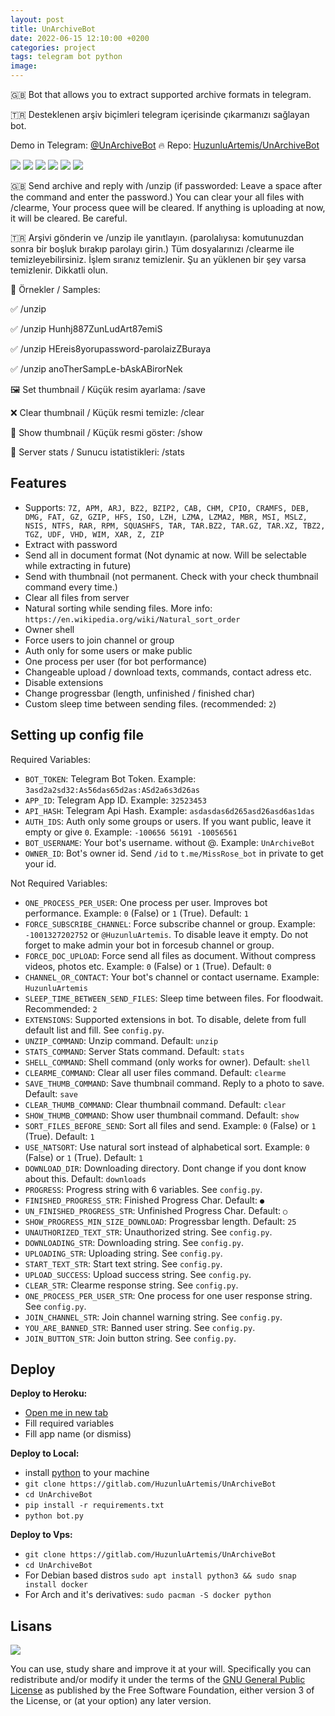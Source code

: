 ```yaml
---
layout: post
title: UnArchiveBot
date: 2022-06-15 12:10:00 +0200
categories: project
tags: telegram bot python
image: 
---
```


🇬🇧 Bot that allows you to extract supported archive formats in telegram.

🇹🇷 Desteklenen arşiv biçimleri telegram içerisinde çıkarmanızı sağlayan bot.

Demo in Telegram: [@UnArchiveBot](https://t.me/UnArchiveBot) 🔥 Repo: [HuzunluArtemis/UnArchiveBot](https://gitlab.com/HuzunluArtemis/UnArchiveBot)

[![](https://img.shields.io/gitlab/license/HuzunluArtemis/UnArchiveBot?style=flat)](#)
[![](https://visitor-badge.laobi.icu/badge?page_id=huzunluartemis.UnArchiveBot)](#)
[![](https://img.shields.io/twitter/follow/huzunluartemis?&label=twitter&color=blue&style=flat&logo=twitter)](https://twitter.com/HuzunluArtemis)
[![](https://img.shields.io/badge/telegram-up-blue?style=for-the-badge&logo=telegram&logoColor=blue&style=flat)](https://t.me/HuzunluArtemis)
[![](https://img.shields.io/endpoint?style=flat&url=https%3A%2F%2Frunkit.io%2Fdamiankrawczyk%2Ftelegram-badge%2Fbranches%2Fmaster%3Furl%3Dhttps%3A%2F%2Ft.me/HuzunluArtemis)](https://t.me/HuzunluArtemis)
[![](https://img.shields.io/badge/artemis.pages-.dev-blue?style=flat&logo=devdotto&style=flat)](https://artemis.pages.dev/)

🇬🇧 Send archive and reply with /unzip (if passworded: Leave a space after the command and enter the password.) You can clear your all files with /clearme, Your process quee will be cleared. If anything is uploading at now, it will be cleared. Be careful.

🇹🇷 Arşivi gönderin ve /unzip ile yanıtlayın. (parolalıysa: komutunuzdan sonra bir boşluk bırakıp parolayı girin.) Tüm dosyalarınızı /clearme ile temizleyebilirsiniz. İşlem sıranız temizlenir. Şu an yüklenen bir şey varsa temizlenir. Dikkatli olun.

🍓 Örnekler / Samples:

✅ /unzip

✅ /unzip Hunhj887ZunLudArt87emiS

✅ /unzip HEreis8yorupassword-parolaizZBuraya

✅ /unzip anoTherSampLe-bAskABirorNek

🖼 Set thumbnail / Küçük resim ayarlama: /save

❌ Clear thumbnail / Küçük resmi temizle: /clear

🌆 Show thumbnail / Küçük resmi göster: /show

🌿 Server stats / Sunucu istatistikleri: /stats

## Features

- Supports: `7Z, APM, ARJ, BZ2, BZIP2, CAB, CHM, CPIO, CRAMFS, DEB, DMG, FAT, GZ, GZIP, HFS, ISO, LZH, LZMA, LZMA2, MBR, MSI, MSLZ, NSIS, NTFS, RAR, RPM, SQUASHFS, TAR, TAR.BZ2, TAR.GZ, TAR.XZ, TBZ2, TGZ, UDF, VHD, WIM, XAR, Z, ZIP`
- Extract with password
- Send all in document format (Not dynamic at now. Will be selectable while extracting in future)
- Send with thumbnail (not permanent. Check with your check thumbnail command every time.)
- Clear all files from server
- Natural sorting while sending files. More info: `https://en.wikipedia.org/wiki/Natural_sort_order`
- Owner shell
- Force users to join channel or group
- Auth only for some users or make public
- One process per user (for bot performance)
- Changeable upload / download texts, commands, contact adress etc.
- Disable extensions
- Change progressbar (length, unfinished / finished char)
- Custom sleep time between sending files. (recommended: `2`)

## Setting up config file

Required Variables:
- `BOT_TOKEN`: Telegram Bot Token. Example: `3asd2a2sd32:As56das65d2as:ASd2a6s3d26as`
- `APP_ID`: Telegram App ID. Example: `32523453`
- `API_HASH`: Telegram Api Hash. Example: `asdasdas6d265asd26asd6as1das`
- `AUTH_IDS`: Auth only some groups or users. If you want public, leave it empty or give `0`. Example: `-100656 56191 -10056561`
- `BOT_USERNAME`: Your bot's username. without @. Example: `UnArchiveBot`
- `OWNER_ID`: Bot's owner id. Send `/id` to `t.me/MissRose_bot` in private to get your id.

Not Required Variables:
- `ONE_PROCESS_PER_USER`: One process per user. Improves bot performance. Example: `0` (False) or `1` (True). Default: `1`
- `FORCE_SUBSCRIBE_CHANNEL`: Force subscribe channel or group. Example: `-1001327202752` or `@HuzunluArtemis`. To disable leave it empty. Do not forget to make admin your bot in forcesub channel or group.
- `FORCE_DOC_UPLOAD`: Force send all files as document. Without compress videos, photos etc. Example: `0` (False) or `1` (True). Default: `0`
- `CHANNEL_OR_CONTACT`: Your bot's channel or contact username. Example: `HuzunluArtemis`
- `SLEEP_TIME_BETWEEN_SEND_FILES`: Sleep time between files. For floodwait. Recommended: `2`
- `EXTENSIONS`: Supported extensions in bot. To disable, delete from full default list and fill. See `config.py`.
- `UNZIP_COMMAND`: Unzip command. Default: `unzip`
- `STATS_COMMAND`: Server Stats command. Default: `stats`
- `SHELL_COMMAND`: Shell command (only works for owner). Default: `shell`
- `CLEARME_COMMAND`: Clear all user files command. Default: `clearme`
- `SAVE_THUMB_COMMAND`: Save thumbnail command. Reply to a photo to save. Default: `save`
- `CLEAR_THUMB_COMMAND`: Clear thumbnail command. Default: `clear`
- `SHOW_THUMB_COMMAND`: Show user thumbnail command. Default: `show`
- `SORT_FILES_BEFORE_SEND`: Sort all files and send. Example: `0` (False) or `1` (True). Default: `1`
- `USE_NATSORT`: Use natural sort instead of alphabetical sort. Example: `0` (False) or `1` (True). Default: `1`
- `DOWNLOAD_DIR`: Downloading directory. Dont change if you dont know about this. Default: `downloads`
- `PROGRESS`: Progress string with 6 variables. See `config.py`.
- `FINISHED_PROGRESS_STR`: Finished Progress Char. Default: `●`
- `UN_FINISHED_PROGRESS_STR`: Unfinished Progress Char. Default: `○`
- `SHOW_PROGRESS_MIN_SIZE_DOWNLOAD`: Progressbar length. Default: `25`
- `UNAUTHORIZED_TEXT_STR`: Unauthorized string. See `config.py`.
- `DOWNLOADING_STR`: Downloading string. See `config.py`.
- `UPLOADING_STR`: Uploading string. See `config.py`.
- `START_TEXT_STR`: Start text string. See `config.py`.
- `UPLOAD_SUCCESS`: Upload success string. See `config.py`.
- `CLEAR_STR`: Clearme response string. See `config.py`.
- `ONE_PROCESS_PER_USER_STR`: One process for one user response string. See `config.py`.
- `JOIN_CHANNEL_STR`: Join channel warning string. See `config.py`.
- `YOU_ARE_BANNED_STR`: Banned user string. See `config.py`.
- `JOIN_BUTTON_STR`: Join button string. See `config.py`.

## Deploy

<b>Deploy to Heroku:</b>

- [Open me in new tab](https://heroku.com/deploy?template=https://gitlab.com/HuzunluArtemis/UnArchiveBot)
- Fill required variables
- Fill app name (or dismiss)

<b>Deploy to Local:</b>

- install [python](https://www.python.org/downloads/) to your machine
- `git clone https://gitlab.com/HuzunluArtemis/UnArchiveBot`
- `cd UnArchiveBot`
- `pip install -r requirements.txt`
- `python bot.py`

<b>Deploy to Vps:</b>

- `git clone https://gitlab.com/HuzunluArtemis/UnArchiveBot`
- `cd UnArchiveBot`
- For Debian based distros `sudo apt install python3 && sudo snap install docker`
- For Arch and it's derivatives: `sudo pacman -S docker python`

## Lisans

![](https://www.gnu.org/graphics/gplv3-127x51.png)

You can use, study share and improve it at your will. Specifically you can redistribute and/or modify it under the terms of the [GNU General Public License](https://www.gnu.org/licenses/gpl-3.0.html) as published by the Free Software Foundation, either version 3 of the License, or (at your option) any later version.